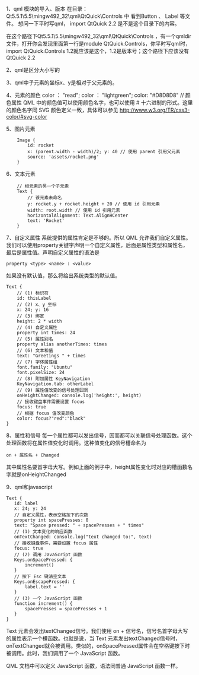 1、qml 模块的导入、版本
在目录：Qt5.5.1\5.5\mingw492_32\qml\QtQuick\Controls 中
看到Button 、 Label 等文件。
想问一下平时写qml， import QtQuick 2.2 是不是这个目录下的内容。

在这个路径下Qt5.5.1\5.5\mingw492_32\qml\QtQuick\Controls ，有一个qmldir文件，打开你会发现里面第一行是module QtQuick.Controls，你平时写qml时，import QtQuick.Controls 1.2就应该是这个，1.2是版本号；这个路径下应该没有QtQuick 2.2 

2、qml是区分大小写的

3、qml中子元素的坐标x、y是相对于父元素的。

4、元素的颜色
 color ： "read";
 color ： "lightgreen";
 color: "#D8D8D8" // 颜色属性
 QML 中的颜色值可以使用颜色名字，也可以使用 # 十六进制的形式。这里的颜色名字同 SVG 颜色定义一致，具体可以参见
 http://www.w3.org/TR/css3-color/#svg-color

5、图片元素
```
    Image {
    	id: rocket
        x: (parent.width - width)/2; y: 40 // 使用 parent 引用父元素
        source: 'assets/rocket.png'
    }
```

6、文本元素
```
    // 根元素的另一个子元素
    Text {
        // 该元素未命名
        y: rocket.y + rocket.height + 20 // 使用 id 引用元素
        width: root.width // 使用 id 引用元素
        horizontalAlignment: Text.AlignHCenter
        text: 'Rocket'
    }
```

7、自定义属性
 系统提供的属性肯定是不够的。所以 QML 允许我们自定义属性。我们可以使用property关键字声明一个自定义属性，后面是属性类型和属性名，最后是属性值。声明自定义属性的语法是
 ```
 property <type> <name> : <value>
 ```
 如果没有默认值，那么将给出系统类型的默认值。

```
Text {
    // (1) 标识符
    id: thisLabel
    // (2) x、y 坐标
    x: 24; y: 16
    // (3) 绑定
    height: 2 * width
    // (4) 自定义属性
    property int times: 24
    // (5) 属性别名
    property alias anotherTimes: times
    // (6) 文本和值
    text: "Greetings " + times
    // (7) 字体属性组
    font.family: "Ubuntu"
    font.pixelSize: 24
    // (8) 附加属性 KeyNavigation
    KeyNavigation.tab: otherLabel
    // (9) 属性值改变的信号处理回调
    onHeightChanged: console.log('height:', height)
    // 接收键盘事件需要设置 focus
    focus: true
    // 根据 focus 值改变颜色
    color: focus?"red":"black"
}
```

8、属性和信号
 每一个属性都可以发出信号，因而都可以关联信号处理函数。这个处理函数将在属性值变化时调用。这种值变化的信号槽命名为
 ```
 on + 属性名 + Changed
 ```
 其中属性名要首字母大写。例如上面的例子中，height属性变化时对应的槽函数名字就是onHeightChanged

9、qml和javascript
 ```
Text {
    id: label
    x: 24; y: 24
    // 自定义属性，表示空格按下的次数
    property int spacePresses: 0
    text: "Space pressed: " + spacePresses + " times"
    // (1) 文本变化的响应函数
    onTextChanged: console.log("text changed to:", text)
    // 接收键盘事件，需要设置 focus 属性
    focus: true
    // (2) 调用 JavaScript 函数
    Keys.onSpacePressed: {
        increment()
    }
    // 按下 Esc 键清空文本
    Keys.onEscapePressed: {
        label.text = ''
    }
    // (3) 一个 JavaScript 函数
    function increment() {
        spacePresses = spacePresses + 1
    }
}
 ```

 Text 元素会发出textChanged信号。我们使用 on + 信号名，信号名首字母大写的属性表示一个槽函数。也就是说，当 Text 元素发出textChanged信号时，onTextChanged就会被调用。类似的，onSpacePressed属性会在空格键按下时被调用。此时，我们调用了一个 JavaScript 函数。

 QML 文档中可以定义 JavaScript 函数，语法同普通 JavaScript 函数一样。